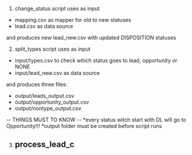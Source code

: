 1. change_status script uses as input
  - mapping.csv as mapper for old to new statuses
  - lead.csv as data source
  
  and produces new lead_new.csv with updated DISPOSITION statuses
  
2. split_types script uses as input
  - input/types.csv to check which status goes to lead, opportunity or NONE
  - input/lead_new.csv as data source
  
  and produces three files:
  - output/leads_output.csv
  - output/opportunity_output.csv
  - output/nontype_output.csv
  
  -- THINGS MUST TO KNOW --
  *every status witch start with DL will go to Opportunity!!!
  *output folder must be created before script runs

3. process_lead_c
    -